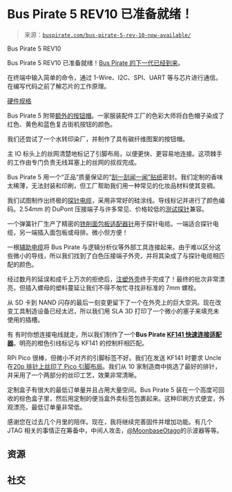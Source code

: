 <!--yml

类别：未分类

日期：2024-05-27 14:58:38

-->

# Bus Pirate 5 REV10 已准备就绪！

> 来源：[`buspirate.com/bus-pirate-5-rev-10-now-available/`](https://buspirate.com/bus-pirate-5-rev-10-now-available/)

Bus Pirate 5 REV10

Bus Pirate 5 REV10 已准备就绪！[Bus Pirate 的下一代已经到来](https://buspirate.com/get)。

在终端中输入简单的命令，通过 1-Wire、I2C、SPI、UART 等与芯片进行通信。在编写代码之前了解芯片的工作原理。

[硬件规格](https://hardware.buspirate.com/?ref=buspirate.com)

Bus Pirate 5 附带[额外的按钮帽](https://hardware.buspirate.com/enclosure/hardware?ref=buspirate.com#dyed-plastic-button-caps)。一家服装配件工厂的色彩大师将白色帽子染成了红色、黄色和蓝色复古街机按钮的颜色。

我们还尝试了一个水转印染厂，并制作了具有碳纤维图案的按钮帽。

主 IO 标头上的丝网清楚地标记了引脚布局，以便更快、更容易地连接。这项棘手的工作由专门负责无线耳塞上的丝网的叔叔完成。

Bus Pirate 5 用一个“正品”质量保证的“[刮一刮闻一闻”贴纸](https://hardware.buspirate.com/manufacturing/packaging/genuine-sticker?ref=buspirate.com)密封。我们定制的香味太稀薄，无法封装和印刷，但工厂帮助我们用一种常见的化妆品材料使其变稠。

我们试图制作出终极的[探针电缆](https://firmware.buspirate.com/overview/probe-cable?ref=buspirate.com)，采用非常好的硅涂线。导线标记并进行了颜色编码。2.54mm 的 DuPont 压接端子与许多常见、价格较低的[测试探针](https://firmware.buspirate.com/overview/probehooks?ref=buspirate.com)兼容。

一个弹簧针厂生产了精密的[铣削面包板适配器针](https://hardware.buspirate.com/cables/milled-pins?ref=buspirate.com)用于探针电缆。一端适合探针电缆，另一端插入面包板或母排。微小但方便！

一根[辅助电缆](https://firmware.buspirate.com/overview/aux-cable?ref=buspirate.com#auxiliary-connector-cable)将 Bus Pirate 与逻辑分析仪等外部工具连接起来。由于难以区分这些微小的导线，所以我们找到了白色压接端子外壳，并将其染成了与探针电缆相匹配的颜色。

经过数月的延误和成千上万次的拒绝后，[注塑外壳](https://hardware.buspirate.com/enclosure/injection-molded-shell?ref=buspirate.com)终于完成了！最终的批次非常漂亮，但插入螺母的塑料蔓延让我们不得不匆忙寻找非标准的 7mm 螺栓。

从 SD 卡到 NAND 闪存的最后一刻变更留下了一个在外壳上的巨大空洞。现在改变工具制造设备已经太迟，所以我们用 SLA 3D 打印了一个微小的塞子来填充未使用的插槽。

有   有时你想连接电线就走，所以我们制作了一个**Bus Pirate [KF141 快速连接适配器](https://firmware.buspirate.com/overview/quick-connect?ref=buspirate.com)**。明亮的橙色引线标记与 KF141 的控制杆相匹配。

RPi Pico 很棒，但微小不对齐的引脚标签不好。我们在发送 KF141 时要求 Uncle 在[20p 排针上丝印了 Pico 引脚布局](https://dirtypcbs.com/store/designer/details/ian/6637/raspberry-pi-pico-header-with-silkscreen-labels?ref=buspirate.com)。我们从 10 家制造商中挑选了最好的排针，并采用了一个两部分的丝印工艺，效果非常清晰。

定制盒子有很大的最低订单量并且占用大量空间。Bus Pirate 5 装在一个高度可回收的棕色盒子里，然后用定制的便当盒外卖标签包裹起来。这种印刷方式便宜，外观漂亮，最低订单量非常低。

感谢您在过去几个月里的陪伴。现在，我将继续完善固件并增加功能。有几个 JTAG 相关的事情正在筹备中，中间人攻击，[@MoonbaseOtago](https://twitter.com/MoonbaseOtago?ref=buspirate.com)的示波器等等。

## 资源

## 社交
